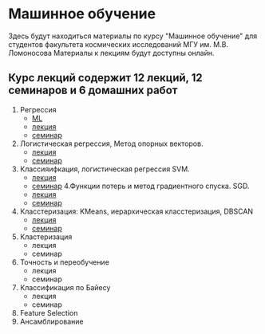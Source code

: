 # Машинное обучение

Здесь будут находиться материалы по курсу "Машинное обучение" для студентов факультета космических исследований МГУ им. М.В. Ломоносова
Материалы к лекциям будут доступны онлайн. 

## Курс лекций содержит 12 лекций, 12 семинаров и 6 домашних работ
1. Регрессия 
     - [ML](MLA.ipynb)
     - [лекция](Regression.ipynb)
     - [семинар](regression_seminar.ipynb)
2. Логистическая регрессия, Метод опорных векторов.
     - [лекция](Lection2.ipynb)
     - [семинар](logistic_seminar.ipynb)
3. Классияифкация, логистическая регрессия SVM.
     - [лекция](GD_SGD.ipynb)
     - [семинар](SVM_seminar.ipynb)
4.Функции потерь и метод градиентного спуска. SGD.
     - [лекция](GD_SDG.ipynb)
     - [семинар](KNN_seminar.ipynb)
5. Класстеризация: KMeans, иерархическая класстеризация, DBSCAN
     - [лекция](KNN_lection5.ipynb)
     - [семинар](decision_trees_seminar)
6. Кластеризация
     - лекция
     - семинар
7. Точность и переобучение
     - лекция
     - семинар
8. Классификация по Байесу
     - лекция
     - семинар
9. Feature Selection
10. Ансамблирование



```{tableofcontents}
```

